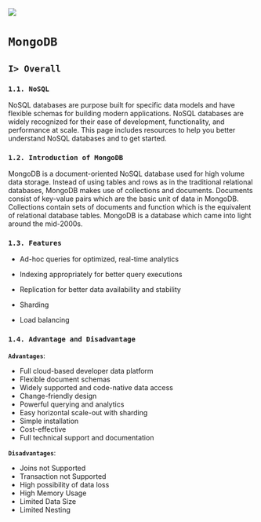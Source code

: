 <img src="https://stackjava.com/wp-content/uploads/2018/07/mongodb-1.png">

# **`MongoDB`**
## `I> Overall`
### `1.1. NoSQL`
NoSQL databases are purpose built for specific data models and have flexible schemas for building modern applications. NoSQL databases are widely recognized for their ease of development, functionality, and performance at scale. This page includes resources to help you better understand NoSQL databases and to get started.

### `1.2. Introduction of MongoDB`
MongoDB is a document-oriented NoSQL database used for high volume data storage. Instead of using tables and rows as in the traditional relational databases, MongoDB makes use of collections and documents. Documents consist of key-value pairs which are the basic unit of data in MongoDB. Collections contain sets of documents and function which is the equivalent of relational database tables. MongoDB is a database which came into light around the mid-2000s.

### `1.3. Features`
- Ad-hoc queries for optimized, real-time analytics

- Indexing appropriately for better query executions

- Replication for better data availability and stability

- Sharding

- Load balancing

### `1.4. Advantage and Disadvantage`

**`Advantages`**:
- Full cloud-based developer data platform
- Flexible document schemas
- Widely supported and code-native data access
- Change-friendly design
- Powerful querying and analytics
- Easy horizontal scale-out with sharding
- Simple installation
- Cost-effective
- Full technical support and documentation

**`Disadvantages`**:
- Joins not Supported
- Transaction not Supported
- High possibility of data loss
- High Memory Usage
- Limited Data Size
- Limited Nesting